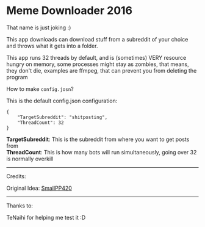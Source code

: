 ﻿# Meme Downloader 2016

That name is just joking :)

This app downloads can download stuff from a subreddit of your choice and throws what it gets into a folder.

This app runs 32 threads by default, and is (sometimes) VERY resource hungry on memory, some processes might stay as zombies, that means, they don't die, examples are ffmpeg, that can prevent you from deleting the program 

How to make `config.josn`?

This is the default config.json configuration:

```
{
	"TargetSubreddit": "shitposting",
	"ThreadCount": 32
}
```
**TargetSubreddit**: This is the subreddit from where you want to get posts from <br>
**ThreadCount**: This is how many bots will run simultaneously, going over 32 is normally overkill


------------------

Credits:

Original Idea: [SmallPP420](https://github.com/SmallPP420)

------------------

Thanks to: 

TeNaihi for helping me test it :D
